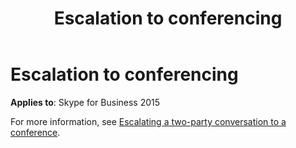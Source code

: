 ﻿---
title: Escalation to conferencing
description: Describes that escalation to conferencing and provides a link to another topic focusing on escalating a two-party conversation to a conference.
TOCTitle: Escalation to conferencing
ms:assetid: 41635602-5a14-43fb-ab5b-da3af9420556
ms:mtpsurl: https://msdn.microsoft.com/library/Dn465929(v=office.16)
ms:contentKeyID: 65239808
ms.date: 07/27/2015
mtps_version: v=office.16
---

# Escalation to conferencing


**Applies to**: Skype for Business 2015

For more information, see [Escalating a two-party conversation to a conference](escalating-a-two-party-conversation-to-a-conference.md).

